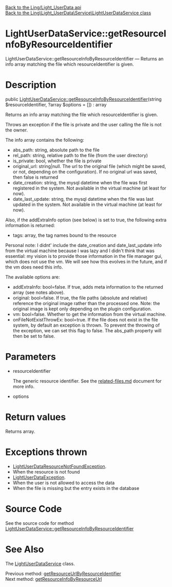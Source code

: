 [Back to the Ling/Light_UserData api](https://github.com/lingtalfi/Light_UserData/blob/master/doc/api/Ling/Light_UserData.md)<br>
[Back to the Ling\Light_UserData\Service\LightUserDataService class](https://github.com/lingtalfi/Light_UserData/blob/master/doc/api/Ling/Light_UserData/Service/LightUserDataService.md)


LightUserDataService::getResourceInfoByResourceIdentifier
================



LightUserDataService::getResourceInfoByResourceIdentifier — Returns an info array matching the file which resourceIdentifier is given.




Description
================


public [LightUserDataService::getResourceInfoByResourceIdentifier](https://github.com/lingtalfi/Light_UserData/blob/master/doc/api/Ling/Light_UserData/Service/LightUserDataService/getResourceInfoByResourceIdentifier.md)(string $resourceIdentifier, ?array $options = []) : array




Returns an info array matching the file which resourceIdentifier is given.

Throws an exception if the file is private and the user calling the file is not the owner.

The info array contains the following:

- abs_path: string, absolute path to the file
- rel_path: string, relative path to the file (from the user directory)
- is_private: bool, whether the file is private
- original_url: string|null. The url to the original file (which might be saved, or not, depending on the configuration).
     If no original url was saved, then false is returned
- date_creation: string, the mysql datetime when the file was first registered in the system. Not available in the virtual machine (at least for now).
- date_last_update: string, the mysql datetime when the file was last updated in the system. Not available in the virtual machine (at least for now).


Also, if the addExtraInfo option (see below) is set to true, the following extra information is returned:
- tags: array, the tag names bound to the resource



Personal note: I didnt' include the date_creation and date_last_update info from the virtual machine because I was lazy and I didn't think that was essential:
my vision is to provide those information in the file manager gui, which does not use the vm. We will see how this evolves in the future, and if the vm
does need this info.


The available options are:
- addExtraInfo: bool=false. If true, adds meta information to the returned array (see notes above).
- original: bool=false. If true, the file paths (absolute and relative) reference the original image rather than the processed one.
     Note: the original image is kept only depending on the plugin configuration.
- vm: bool=false. Whether to get the information from the virtual machine.
- onFileNotExistThrowEx: bool=true. If the file does not exist in the file system, by default an exception is thrown.
     To prevent the throwing of the exception, we can set this flag to false. The abs_path property will then be set to false.




Parameters
================


- resourceIdentifier

    The generic resource identifier. See the [related-files.md](https://github.com/lingtalfi/Light_UserData/blob/master/doc/pages/related-files.md) document for more info.

- options

    


Return values
================

Returns array.


Exceptions thrown
================

- [LightUserDataResourceNotFoundException](https://github.com/lingtalfi/Light_UserData/blob/master/doc/api/Ling/Light_UserData/Exception/LightUserDataResourceNotFoundException.md).&nbsp;
- When the resource is not found
- [LightUserDataException](https://github.com/lingtalfi/Light_UserData/blob/master/doc/api/Ling/Light_UserData/Exception/LightUserDataException.md).&nbsp;
- When the user is not allowed to access the data
- When the file is missing but the entry exists in the database






Source Code
===========
See the source code for method [LightUserDataService::getResourceInfoByResourceIdentifier](https://github.com/lingtalfi/Light_UserData/blob/master/Service/LightUserDataService.php#L920-L999)


See Also
================

The [LightUserDataService](https://github.com/lingtalfi/Light_UserData/blob/master/doc/api/Ling/Light_UserData/Service/LightUserDataService.md) class.

Previous method: [getResourceUrlByResourceIdentifier](https://github.com/lingtalfi/Light_UserData/blob/master/doc/api/Ling/Light_UserData/Service/LightUserDataService/getResourceUrlByResourceIdentifier.md)<br>Next method: [getResourceInfoByResourceUrl](https://github.com/lingtalfi/Light_UserData/blob/master/doc/api/Ling/Light_UserData/Service/LightUserDataService/getResourceInfoByResourceUrl.md)<br>

